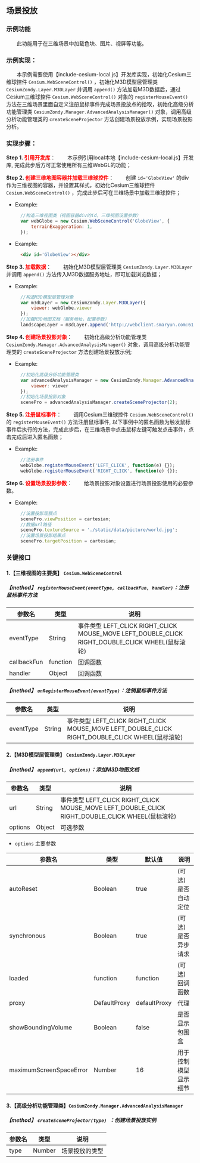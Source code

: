 ## 场景投放

### 示例功能

&ensp;&ensp;&ensp;&ensp;此功能用于在三维场景中加载色块、图片、视屏等功能。

### 示例实现：

&ensp;&ensp;&ensp;&ensp;本示例需要使用【include-cesium-local.js】开发库实现，初始化Cesium三维球控件 `Cesium.WebSceneControl()` ，初始化M3D模型层管理类 `CesiumZondy.Layer.M3DLayer` 并调用 `append()` 方法加载M3D数据后，通过Cesium三维球控件 `Cesium.WebSceneControl()` 对象的 `registerMouseEvent()` 方法在三维场景里面自定义注册鼠标事件完成场景投放点的拾取，初始化高级分析功能管理类 `CesiumZondy.Manager.AdvancedAnalysisManager()` 对象，调用高级分析功能管理类的 `createSceneProjector` 方法创建场景投放示例，实现场景投影分析。

### 实现步骤：

**Step 1. <font color=red>引用开发库</font>**：
&ensp;&ensp;&ensp;&ensp;本示例引用local本地【include-cesium-local.js】开发库, 完成此步后方可正常使用所有三维WebGL的功能；

**Step 2. <font color=red>创建三维地图容器并加载三维球控件</font>**：
&ensp;&ensp;&ensp;&ensp;创建 `id='GlobeView'` 的div作为三维视图的容器，并设置其样式，初始化Cesium三维球控件 `Cesium.WebSceneControl()` ，完成此步后可在三维场景中加载三维球控件；

* Example:
  ``` Javascript
    //构造三维视图类（视图容器div的id，三维视图设置参数）
    var webGlobe = new Cesium.WebSceneControl('GlobeView', {
        terrainExaggeration: 1,
    });
  ```

* Example:
  ``` html
    <div id='GlobeView'></div>
  ```

**Step 3. <font color=red>加载数据</font>**：
&ensp;&ensp;&ensp;&ensp;初始化M3D模型层管理类 `CesiumZondy.Layer.M3DLayer` 并调用 `append()` 方法传入M3D数据服务地址，即可加载浏览数据；

* Example:
  ``` Javascript
    //构造M3D模型层管理对象
    var m3dLayer = new CesiumZondy.Layer.M3DLayer({
        viewer: webGlobe.viewer
    });
    //加载M3D地图文档（服务地址，配置参数）
    landscapeLayer = m3dLayer.append('http://webclient.smaryun.com:6163/igs/rest/g3d/ZondyModels', {});
  ```

**Step 4. <font color=red>创建场景投影对象</font>**：
&ensp;&ensp;&ensp;&ensp;初始化高级分析功能管理类 `CesiumZondy.Manager.AdvancedAnalysisManager()` 对象，调用高级分析功能管理类的 `createSceneProjector` 方法创建场景投放示例; 

* Example:
  ``` Javascript
    //初始化高级分析功能管理类
    var advancedAnalysisManager = new CesiumZondy.Manager.AdvancedAnalysisManager({
        viewer: viewer
    });
    //初始化场景投影对象
    scenePro = advancedAnalysisManager.createSceneProjector(2);
  ```

**Step 5. <font color=red>注册鼠标事件</font>**：
&ensp;&ensp;&ensp;&ensp;调用Cesium三维球控件 `Cesium.WebSceneControl()` 的 `registerMouseEvent()` 方法注册鼠标事件, 以下事例中的匿名函数为触发鼠标事件后执行的方法，完成此步后，在三维场景中点击鼠标左键可触发点击事件，点击完成后进入匿名函数；

* Example:
  ``` Javascript
    //注册事件
    webGlobe.registerMouseEvent('LEFT_CLICK', function(e) {});
    webGlobe.registerMouseEvent('RIGHT_CLICK', function(e) {});
  ```

**Step 6. <font color=red>设置场景投影参数</font>**：
&ensp;&ensp;&ensp;&ensp;给场景投影对象设置进行场景投影使用的必要参数。

* Example:
  ``` Javascript
    //设置投影观察点
    scenePro.viewPosition = cartesian;
    //数据url路径
    scenePro.textureSource = './static/data/picture/world.jpg';
    //设置场景投影结果点
    scenePro.targetPosition = cartesian;
  ```

### 关键接口

#### 1.【三维视图的主要类】 `Cesium.WebSceneControl`

##### 【method】 `registerMouseEvent(eventType, callbackFun, handler)`：注册鼠标事件方法

|参数名|类型|说明|
|-|-|-|
|eventType|String|事件类型 LEFT_CLICK RIGHT_CLICK MOUSE_MOVE LEFT_DOUBLE_CLICK RIGHT_DOUBLE_CLICK WHEEL(鼠标滚轮)|
|callbackFun|function|回调函数|
|handler|Object|回调函数|

##### 【method】 `unRegisterMouseEvent(eventType)`：注销鼠标事件方法

|参数名|类型|说明|
|-|-|-|
|eventType|String|事件类型 LEFT_CLICK RIGHT_CLICK MOUSE_MOVE LEFT_DOUBLE_CLICK RIGHT_DOUBLE_CLICK WHEEL(鼠标滚轮)|

#### 2.【M3D模型层管理类】 `CesiumZondy.Layer.M3DLayer`

##### 【method】 `append(url, options)`：添加M3D地图文档

|参数名|类型|说明|
|-|-|-|
|url|String|事件类型 LEFT_CLICK RIGHT_CLICK MOUSE_MOVE LEFT_DOUBLE_CLICK RIGHT_DOUBLE_CLICK WHEEL(鼠标滚轮)|
|options|Object|可选参数|

* `options` 主要参数

|参数名|类型|默认值|说明|
|-|-|-|-|
|autoReset|Boolean|true|(可选)是否自动定位|
|synchronous|Boolean|true|(可选)是否异步请求|
|loaded|function|function|(可选)回调函数|
|proxy|DefaultProxy|defaultProxy|代理|
|showBoundingVolume|Boolean|false|是否显示包围盒|
|maximumScreenSpaceError|Number|16|用于控制模型显示细节|

#### 3.【高级分析功能管理类】`CesiumZondy.Manager.AdvancedAnalysisManager`

##### 【method】 `createSceneProjector(type) `：创建场景投放实例

|参数名|类型|说明|
|-|-|-|
|type|Number|场景投放的类型|
